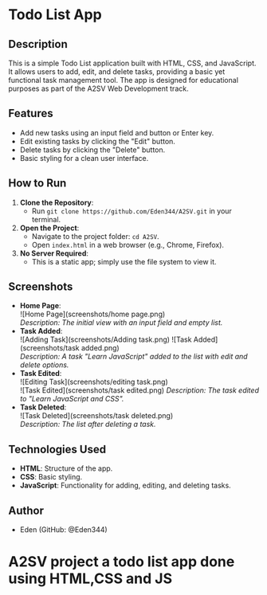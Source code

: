 # Todo List App

## Description
This is a simple Todo List application built with HTML, CSS, and JavaScript. It allows users to add, edit, and delete tasks, providing a basic yet functional task management tool. The app is designed for educational purposes as part of the A2SV Web Development track.

## Features
- Add new tasks using an input field and button or Enter key.
- Edit existing tasks by clicking the "Edit" button.
- Delete tasks by clicking the "Delete" button.
- Basic styling for a clean user interface.

## How to Run
1. **Clone the Repository**:
   - Run `git clone https://github.com/Eden344/A2SV.git` in your terminal.
2. **Open the Project**:
   - Navigate to the project folder: `cd A2SV`.
   - Open `index.html` in a web browser (e.g., Chrome, Firefox).
3. **No Server Required**:
   - This is a static app; simply use the file system to view it.

## Screenshots
- **Home Page**:  
  ![Home Page](screenshots/home page.png)  
  _Description: The initial view with an input field and empty list._
- **Task Added**:  
  ![Adding Task](screenshots/Adding task.png) 
  ![Task Added](screenshots/task added.png)   
  _Description: A task "Learn JavaScript" added to the list with edit and delete options._
- **Task Edited**:  
  ![Editing Task](screenshots/editing task.png)  
   ![Task Edited](screenshots/task edited.png) 
  _Description: The task edited to "Learn JavaScript and CSS"._
- **Task Deleted**:  
  ![Task Deleted](screenshots/task deleted.png)  
  _Description: The list after deleting a task._

## Technologies Used
- **HTML**: Structure of the app.
- **CSS**: Basic styling.
- **JavaScript**: Functionality for adding, editing, and deleting tasks.

## Author
- Eden (GitHub: @Eden344)


# A2SV project a todo list app done using HTML,CSS and JS

